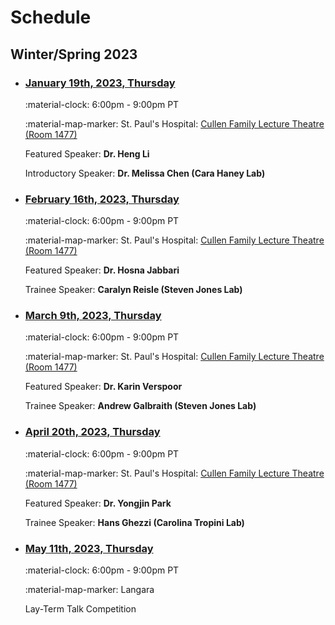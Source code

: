 # Schedule

## Winter/Spring 2023

<div class="timeline" markdown="1">

- ### [January 19th, 2023, Thursday](./archive/2023/2023-01-19.md)

    :material-clock: 6:00pm - 9:00pm PT

    :material-map-marker:  St. Paul's Hospital: [Cullen Family Lecture Theatre (Room 1477)](https://docs.google.com/document/d/1xHHd14LcrDIZLG7RGBGneLgf12H-FJwpyH7rotQCo9k/edit?usp=sharing)

    Featured Speaker: **Dr. Heng Li**

    Introductory Speaker: **Dr. Melissa Chen (Cara Haney Lab)**

- ### [February 16th, 2023, Thursday](./archive/2023/2023-02-16.md)

    :material-clock: 6:00pm - 9:00pm PT

    :material-map-marker:  St. Paul's Hospital: [Cullen Family Lecture Theatre (Room 1477)](https://docs.google.com/document/d/1xHHd14LcrDIZLG7RGBGneLgf12H-FJwpyH7rotQCo9k/edit?usp=sharing)

    Featured Speaker: **Dr. Hosna Jabbari**

    Trainee Speaker: **Caralyn Reisle (Steven Jones Lab)**

- ### [March 9th, 2023, Thursday](./archive/2023/2023-03-09.md)

    :material-clock: 6:00pm - 9:00pm PT

    :material-map-marker:  St. Paul's Hospital: [Cullen Family Lecture Theatre (Room 1477)](https://docs.google.com/document/d/1xHHd14LcrDIZLG7RGBGneLgf12H-FJwpyH7rotQCo9k/edit?usp=sharing)

    Featured Speaker: **Dr. Karin Verspoor**

    Trainee Speaker: **Andrew Galbraith (Steven Jones Lab)**

- ### [April 20th, 2023, Thursday](./archive/2023/2023-04-20.md)

    :material-clock: 6:00pm - 9:00pm PT

    :material-map-marker:  St. Paul's Hospital: [Cullen Family Lecture Theatre (Room 1477)](https://docs.google.com/document/d/1xHHd14LcrDIZLG7RGBGneLgf12H-FJwpyH7rotQCo9k/edit?usp=sharing)

    Featured Speaker: **Dr. Yongjin Park**

    Trainee Speaker: **Hans Ghezzi (Carolina Tropini Lab)**

- ### [May 11th, 2023, Thursday](./archive/2023/2023-05-11.md)

    :material-clock: 6:00pm - 9:00pm PT

    :material-map-marker: Langara

    Lay-Term Talk Competition

</div>
